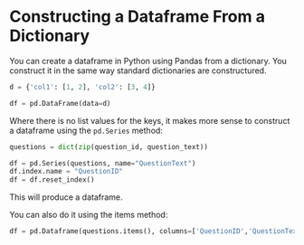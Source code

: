 # Constructing a Dataframe From a Dictionary

You can create a dataframe in Python using Pandas from a dictionary. You construct it in the same way standard dictionaries are constructured.

```python
d = {'col1': [1, 2], 'col2': [3, 4]}

df = pd.DataFrame(data=d)
```

Where there is no list values for the keys, it makes more sense to construct a dataframe using the `pd.Series` method: 

```python
questions = dict(zip(question_id, question_text))

df = pd.Series(questions, name="QuestionText")
df.index.name = "QuestionID"
df = df.reset_index()
```

This will produce a dataframe. 

You can also do it using the items method: 

```python
df = pd.Dataframe(questions.items(), columns=['QuestionID','QuestionText'])
```
